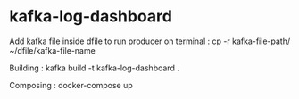 # kafka-log-dashboard

Add kafka file inside dfile to run producer on terminal :
cp -r kafka-file-path/ ~/dfile/kafka-file-name

Building :
kafka build -t kafka-log-dashboard .

Composing :
docker-compose up 




